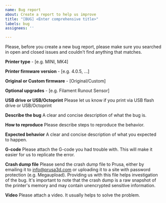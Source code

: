 ```yaml
---
name: Bug report
about: Create a report to help us improve
title: "[BUG] <Enter comprehensive title>"
labels: bug
assignees: ''

---
```


Please, before you create a new bug report, please make sure you searched in open and closed issues and couldn't find anything that matches.

**Printer type** - [e.g. MINI, MK4]

**Printer firmware version** - [e.g. 4.0.5, ...]

**Original or Custom firmware** - [Original/Custom]

**Optional upgrades** - [e.g. Filament Runout Sensor]

**USB drive or USB/Octoprint**
  Please let us know if you print via USB flash drive or USB/Octoprint

**Describe the bug**
  A clear and concise description of what the bug is.

**How to reproduce**
  Please describe steps to reproduce the behavior.

**Expected behavior**
  A clear and concise description of what you expected to happen.

**G-code**
  Please attach the G-code you had trouble with. This will make it easier for us to replicate the error.

**Crash dump file**
  Please send the crash dump file to Prusa, either by emailing it to info@prusa3d.com or uploading it to a site with password protection (e.g. Megaupload). Providing us with this file helps investigation of the bug. It's important to note that the crash dump is a raw snapshot of the printer's memory and may contain unencrypted sensitive information.

**Video**
  Please attach a video. It usually helps to solve the problem.
